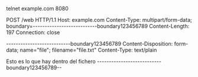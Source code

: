 telnet example.com 8080


POST /web HTTP/1.1
Host: example.com
Content-Type: multipart/form-data; boundary=---------------------------boundary123456789
Content-Length: 197
Connection: close

---------------------------boundary123456789
Content-Disposition: form-data; name="file"; filename="file.txt"
Content-Type: text/plain

Esto es lo que hay dentro del fichero
---------------------------boundary123456789--
